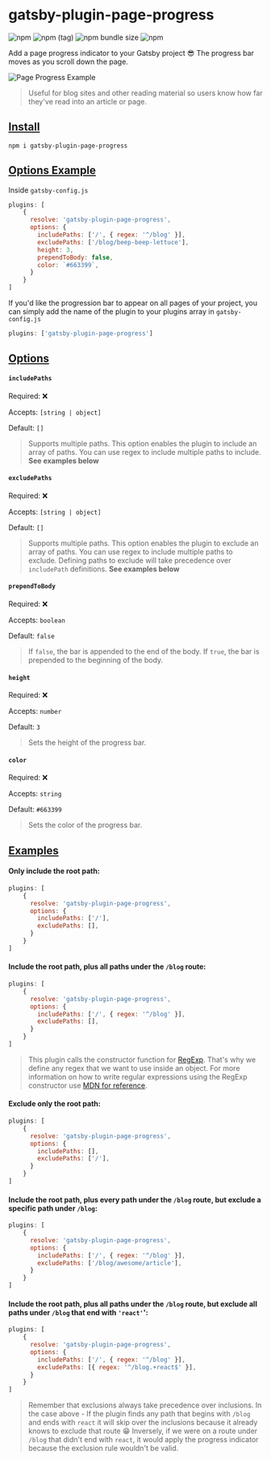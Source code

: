 # gatsby-plugin-page-progress

![npm](https://img.shields.io/npm/v/gatsby-plugin-page-progress.svg?color=green)
![npm (tag)](https://img.shields.io/npm/v/gatsby-plugin-page-progress/beta.svg?color=blue)
![npm bundle size](https://img.shields.io/bundlephobia/min/gatsby-plugin-page-progress.svg)
![npm](https://img.shields.io/npm/dt/gatsby-plugin-page-progress.svg)

Add a page progress indicator to your Gatsby project 😎
The progress bar moves as you scroll down the page.

![Page Progress Example](https://i.imgur.com/N1jdBST.gif)

> Useful for blog sites and other reading material so users know how far they've read into an article or page.

## [Install](#install)
`npm i gatsby-plugin-page-progress`

## [Options Example](#options-example)

Inside `gatsby-config.js`

```js
plugins: [
    {
      resolve: 'gatsby-plugin-page-progress',
      options: {
        includePaths: ['/', { regex: '^/blog' }],
        excludePaths: ['/blog/beep-beep-lettuce'],
        height: 3,
        prependToBody: false,
        color: `#663399`,
      }
    }
]
```

If you'd like the progression bar to appear on all pages of your project,
you can simply add the name of the plugin to your plugins array in `gatsby-config.js`

```js
plugins: ['gatsby-plugin-page-progress']
```

## [Options](#options)

#### `includePaths`
Required: ❌

Accepts: `[string | object]`

Default: `[]`

> Supports multiple paths. This option enables the plugin to include an array of paths. You can use regex to include multiple paths to include. __See examples below__                                                                                

#### `excludePaths`
Required: ❌

Accepts: `[string | object]`

Default: `[]`

> Supports multiple paths. This option enables the plugin to exclude an array of paths. You can use regex to include multiple paths to exclude. Defining paths to exclude will take precedence over `includePath` definitions. __See examples below__ 

#### `prependToBody`
Required: ❌

Accepts: `boolean`

Default: `false`

> If `false`, the bar is appended to the end of the body. If `true`, the bar is prepended to the beginning of the body.                                                                                                                               

#### `height`
Required: ❌

Accepts: `number`

Default: `3`

> Sets the height of the progress bar.                                                                                                                                                                                                                

#### `color`
Required: ❌

Accepts: `string`

Default: `#663399`

> Sets the color of the progress bar.                                                                                                                                                                                                                 

## [Examples](#examples)

#### Only include the root path:

```js
plugins: [
    {
      resolve: 'gatsby-plugin-page-progress',
      options: {
        includePaths: ['/'],
        excludePaths: [],
      }
    }
]
```

#### Include the root path, plus all paths under the `/blog` route:

```js
plugins: [
    {
      resolve: 'gatsby-plugin-page-progress',
      options: {
        includePaths: ['/', { regex: '^/blog' }],
        excludePaths: [],
      }
    }
]
```

> This plugin calls the constructor function for [RegExp](https://developer.mozilla.org/en-US/docs/Web/JavaScript/Guide/Regular_Expressions#Creating_a_regular_expression). That's why we define any regex that we want to use inside an object. For more information on how to write regular expressions using the RegExp constructor use [MDN for reference](https://developer.mozilla.org/en-US/docs/Web/JavaScript/Reference/Global_Objects/RegExp#Description).

#### Exclude only the root path:

```js
plugins: [
    {
      resolve: 'gatsby-plugin-page-progress',
      options: {
        includePaths: [],
        excludePaths: ['/'],
      }
    }
]
```

#### Include the root path, plus every path under the `/blog` route, but exclude a specific path under `/blog`:

```js
plugins: [
    {
      resolve: 'gatsby-plugin-page-progress',
      options: {
        includePaths: ['/', { regex: '^/blog' }],
        excludePaths: ['/blog/awesome/article'],
      }
    }
]
```

#### Include the root path, plus all paths under the `/blog` route, but exclude all paths under `/blog` that end with `'react'`':

```js
plugins: [
    {
      resolve: 'gatsby-plugin-page-progress',
      options: {
        includePaths: ['/', { regex: '^/blog' }],
        excludePaths: [{ regex: '^/blog.+react$' }],
      }
    }
]
```

> Remember that exclusions always take precedence over inclusions. In the case above - If the plugin finds any path that begins with `/blog` and ends with `react` it will skip over the inclusions because it already knows to exclude that route 😁 Inversely, if we were on a route under `/blog` that didn't end with `react`, it would apply the progress indicator because the exclusion rule wouldn't be valid.
